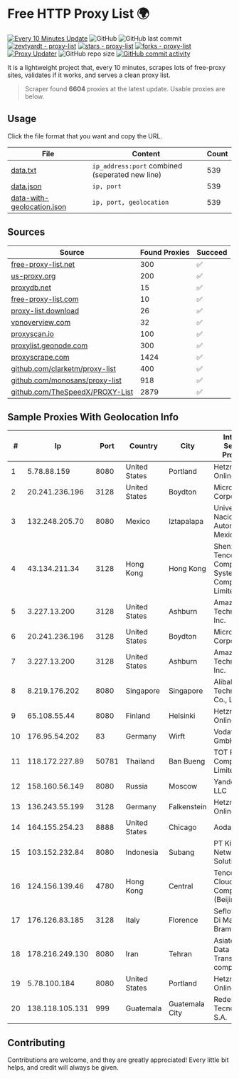 
# Free HTTP Proxy List 🌍

[![Every 10 Minutes Update](https://github.com/mertguvencli/http-proxy-list/actions/workflows/main.yml/badge.svg?branch=main)](https://github.com/mertguvencli/http-proxy-list/actions/workflows/main.yml)
![GitHub](https://img.shields.io/github/license/mertguvencli/http-proxy-list)
![GitHub last commit](https://img.shields.io/github/last-commit/mertguvencli/http-proxy-list)
[![zevtyardt - proxy-list](https://img.shields.io/static/v1?label=zevtyardt&message=proxy-list&color=blue&logo=github)](https://github.com/zevtyardt/proxy-list "Go to GitHub repo")
[![stars - proxy-list](https://img.shields.io/github/stars/zevtyardt/proxy-list?style=social)](https://github.com/zevtyardt/proxy-list)
[![forks - proxy-list](https://img.shields.io/github/forks/zevtyardt/proxy-list?style=social)](https://github.com/zevtyardt/proxy-list)
[![Proxy Updater](https://github.com/zevtyardt/proxy-list/workflows/Proxy%20Updater/badge.svg)](https://github.com/zevtyardt/proxy-list/actions?query=workflow:"Proxy+Updater")
![GitHub repo size](https://img.shields.io/github/repo-size/zevtyardt/proxy-list)
[![GitHub commit activity](https://img.shields.io/github/commit-activity/m/zevtyardt/proxy-list?logo=commits)](https://github.com/zevtyardt/proxy-list/commits/main)

It is a lightweight project that, every 10 minutes, scrapes lots of free-proxy sites, validates if it works, and serves a clean proxy list.

> Scraper found **6604** proxies at the latest update. Usable proxies are below.

## Usage

Click the file format that you want and copy the URL.

|File|Content|Count|
|----|-------|-----|
|[data.txt](https://raw.githubusercontent.com/mertguvencli/http-proxy-list/main/proxy-list/data.txt)|`ip_address:port` combined (seperated new line)|539|
|[data.json](https://raw.githubusercontent.com/mertguvencli/http-proxy-list/main/proxy-list/data.json)|`ip, port`|539|
|[data-with-geolocation.json](https://raw.githubusercontent.com/mertguvencli/http-proxy-list/main/proxy-list/data-with-geolocation.json)|`ip, port, geolocation`|539|

## Sources

|Source|Found Proxies|Succeed|
|------|-------------|-------|
|[free-proxy-list.net](https://free-proxy-list.net)|300|✅|
|[us-proxy.org](https://www.us-proxy.org)|200|✅|
|[proxydb.net](http://proxydb.net)|15|✅|
|[free-proxy-list.com](https://free-proxy-list.com/?page=&port=&type%5B%5D=http&type%5B%5D=https&up_time=0&search=Search)|10|✅|
|[proxy-list.download](https://www.proxy-list.download/HTTP)|26|✅|
|[vpnoverview.com](https://vpnoverview.com/privacy/anonymous-browsing/free-proxy-servers)|32|✅|
|[proxyscan.io](https://www.proxyscan.io)|100|✅|
|[proxylist.geonode.com](https://proxylist.geonode.com/api/proxy-list?limit=300&page=1&sort_by=lastChecked&sort_type=desc&protocols=http,https)|300|✅|
|[proxyscrape.com](https://api.proxyscrape.com/v2/?request=displayproxies&protocol=http&timeout=10000&country=all&ssl=all&anonymity=all)|1424|✅|
|[github.com/clarketm/proxy-list](https://raw.githubusercontent.com/clarketm/proxy-list/master/proxy-list-raw.txt)|400|✅|
|[github.com/monosans/proxy-list](https://raw.githubusercontent.com/monosans/proxy-list/main/proxies/http.txt)|918|✅|
|[github.com/TheSpeedX/PROXY-List](https://raw.githubusercontent.com/TheSpeedX/PROXY-List/master/http.txt)|2879|✅|


## Sample Proxies With Geolocation Info

|#|Ip|Port|Country|City|Internet Service Provider|
|-|--|----|-------|----|-------------------------|
|1|5.78.88.159|8080|United States|Portland|Hetzner Online GmbH|
|2|20.241.236.196|3128|United States|Boydton|Microsoft Corporation|
|3|132.248.205.70|8080|Mexico|Iztapalapa|Universidad Nacional Autonoma de Mexico|
|4|43.134.211.34|3128|Hong Kong|Hong Kong|Shenzhen Tencent Computer Systems Company Limited|
|5|3.227.13.200|3128|United States|Ashburn|Amazon Technologies Inc.|
|6|20.241.236.196|3128|United States|Boydton|Microsoft Corporation|
|7|3.227.13.200|3128|United States|Ashburn|Amazon Technologies Inc.|
|8|8.219.176.202|8080|Singapore|Singapore|Alibaba (US) Technology Co., Ltd.|
|9|65.108.55.44|8080|Finland|Helsinki|Hetzner Online GmbH|
|10|176.95.54.202|83|Germany|Wirft|Vodafone GmbH|
|11|118.172.227.89|50781|Thailand|Ban Bueng|TOT Public Company Limited|
|12|158.160.56.149|8080|Russia|Moscow|Yandex.Cloud LLC|
|13|136.243.55.199|3128|Germany|Falkenstein|Hetzner Online GmbH|
|14|164.155.254.23|8888|United States|Chicago|Aodao Inc|
|15|103.152.232.84|8080|Indonesia|Subang|PT Kingpolah Network Solutions|
|16|124.156.139.46|4780|Hong Kong|Central|Tencent Cloud Computing (Beijing) Co|
|17|176.126.83.185|3128|Italy|Florence|Seflow S.N.C. Di Marco Brame' & C.|
|18|178.216.249.130|8080|Iran|Tehran|Asiatech Data Transmission company|
|19|5.78.100.184|8080|United States|Portland|Hetzner Online GmbH|
|20|138.118.105.131|999|Guatemala|Guatemala City|Redes Y Tecnologia S.A.|



## Contributing

Contributions are welcome, and they are greatly appreciated! Every
little bit helps, and credit will always be given.

